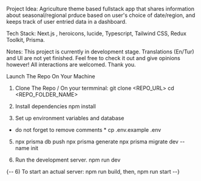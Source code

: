 Project Idea:
Agriculture theme based fullstack app that shares information about seasonal/regional prduce based on user's choice of date/region, and keeps track of user entried data in a dashboard.

Tech Stack: 
Next.js , heroicons, lucide, Typescript, Tailwind CSS, Redux Toolkit, Prisma.

Notes:
This project is currently in development stage. Translations (En/Tur) and UI are not yet finished.
Feel free to check it out and give opinions however! All interactions are welcomed. Thank you.

Launch The Repo On Your Machine
1) Clone The Repo
 / On your termminal:
   git clone <REPO_URL>
   cd <REPO_FOLDER_NAME>
   
2) Install dependencies
   npm install

3) Set up environment variables and database
  * do not forget to remove comments *
    cp .env.example .env

5) npx prisma db push
   npx prisma generate
   npx prisma migrate dev --name init

6) Run the development server.
   npm run dev

{-- 6) To start an actual server:
   npm run build, then, npm run start --}

 
